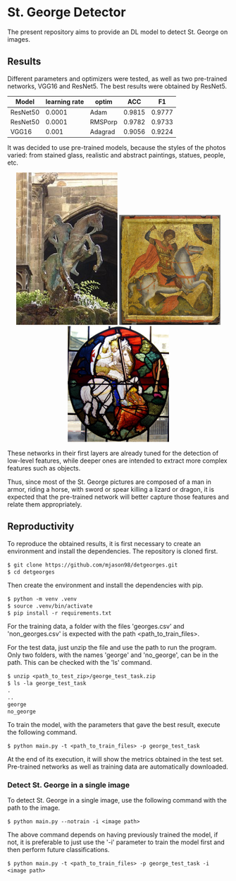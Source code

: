 # St. George Detector

The present repository aims to provide an DL model to detect St. George on images.

## Results

Different parameters and optimizers were tested, as well as two pre-trained networks, VGG16 and ResNet5. The best results were obtained by ResNet5.


<center>

| Model    | learning rate | optim   | ACC    | F1     |
|----------|---------------|---------|--------|--------|
| ResNet50 |     0.0001    |   Adam  | 0.9815 | 0.9777 |
| ResNet50 |     0.0001    | RMSPorp | 0.9782 | 0.9733 |
|   VGG16  |     0.001     | Adagrad | 0.9056 | 0.9224 |

</center>


It was decided to use pre-trained models, because the styles of the photos varied: from stained glass, realistic and abstract paintings, statues, people, etc. 

<p align="center">
  <img src="images/im1.jpg" width="230" title="st george pichture">
  <img src="images/im2.jpg" width="230" alt="st george pichture">
  <img src="images/im3.jpg" width="230" alt="st george pichture">
</p>

These networks in their first layers are already tuned for the detection of low-level features, while deeper ones are intended to extract more complex features such as objects.

Thus, since most of the St. George pictures are composed of a man in armor, riding a horse, with sword or spear killing a lizard or dragon, it is expected that the pre-trained network will better capture those features and relate them appropriately.


## Reproductivity

To reproduce the obtained results, it is first necessary to create an environment and install the dependencies. The repository is cloned first.

```shell
$ git clone https://github.com/mjason98/detgeorges.git
$ cd detgeorges
```

Then create the environment and install the dependencies with pip.

```shell
$ python -m venv .venv
$ source .venv/bin/activate
$ pip install -r requirements.txt
```

For the training data, a folder with the files 'georges.csv' and 'non_georges.csv' is expected with the path <path_to_train_files>.

For the test data, just unzip the file and use the path to run the program. Only two folders, with the names 'george' and 'no_george', can be in the path. This can be checked with the 'ls' command.

```shell
$ unzip <path_to_test_zip>/george_test_task.zip
$ ls -la george_test_task
.
..
george
no_george 
```

To train the model, with the parameters that gave the best result, execute the following command.

```shell
$ python main.py -t <path_to_train_files> -p george_test_task
```

At the end of its execution, it will show the metrics obtained in the test set. Pre-trained networks as well as training data are automatically downloaded.

### Detect St. George in a single image

To detect St. George in a single image, use the following command with the path to the image.

```shell
$ python main.py --notrain -i <image path>
```

The above command depends on having previously trained the model, if not, it is preferable to just use the '-i' parameter to train the model first and then perform future classifications.


```shell
$ python main.py -t <path_to_train_files> -p george_test_task -i <image path>
```